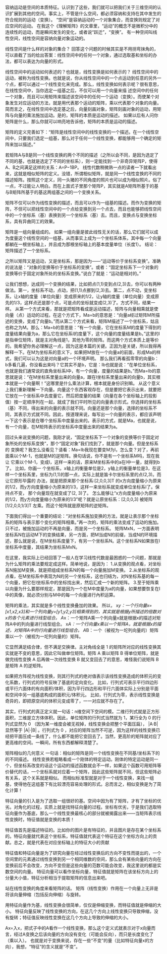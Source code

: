 
容纳运动是空间的本质特征。认识到了这些，我们就可以把我们关于三维空间的认识扩展到其他的空间。事实上，不管是什么空间，都必须容纳和支持在其中发生的符合规则的运动（变换）。
“空间”是容纳运动的一个对象集合，而变换则规定了对应空间的运动。
在我这个《理解矩阵》的文章里，“运动”的概念不是微积分中的连续性的运动，而是瞬间发生的变化，或者说“跃迁”，“变换”。
有一种空间叫线性空间，线性空间是容纳向量对象运动的。

线性空间是什么样的对象的集合？
回答这个问题的时候其实是不用拐弯抹角的，可以直截了当的给出答案：线性空间中的任何一个对象，通过选取基和坐标的办法，都可以表达为向量的形式。

线性空间中的运动如何表述的？也就是，线性变换是如何表示的？
线性空间中的运动，被称为线性变换。也就是说，你从线性空间中的一个点运动到任意的另外一个点，都可以通过一个线性变化来完成。那么，线性变换如何表示呢？很有意思，在线性空间中，当你选定一组基之后，不仅可以用一个向量来描 述空间中的任何一个对象，而且可以用矩阵来描述该空间中的任何一个运动（变换）。而使某个对象发生对应运动的方法，就是用代表那个运动的矩阵，乘以代表那个对象的向量。
简而言之，在线性空间中选定基之后，向量刻画对象，矩阵刻画对象的运动，用矩阵与向量的乘法施加运动。是的，矩阵的本质是运动的描述。
如果以后有人问你矩阵是什么，那么你就可以响亮地告诉他，矩阵的本质是运动的描述。

矩阵的定义完善如下：“矩阵是线性空间中的线性变换的一个描述。在一个线性空间中，只要我们选定一组基，那么对于任何一个线性变换，都能够用一个确定的矩阵来加以描述。”

若矩阵A与B是同一个线性变换的两个不同的描述（之所以会不同，是因为选定了不同的基，也就是选定了不同的坐标系），则一定能找到一个非奇异矩阵P，使得A、B之间满足这样的关系：A=P−1BP。
线性代数稍微熟一点的读者一下就看出来，这就是相似矩阵的定义。没错，所谓相似矩阵，就是同一个线性变换的不同的描述矩阵。按照这个定义，同一头猪的不同角度的照片也可以成为相似照片。俗了一点，不过能让人明白。而在上面式子里那个矩阵P，其实就是A矩阵所基于的基与B矩阵所基于的基这两组基之间的一个变换关系。

矩阵不仅可以作为线性变换的描述，而且可以作为一组基的描述。而作为变换的矩阵，不但可以把线性空间中的一个点给变换到另一个点去，而且也能够把线性空间中的一个坐标系（基）表换到另一个坐标系（基）去。而且，变换点与变换坐标系，具有异曲同工的效果。

矩阵是一组向量组成的。
如果一组向量是彼此线性无关的话，那么它们就可以成为度量这个线性空间的一组基，从而事实上成为一个坐标系体系，其中每一个向量都躺在一根坐标轴上，并且成为那根坐标轴上的基本度量单位（长度1）。
结论：矩阵描述了一个坐标系。

之所以矩阵又是运动，又是坐标系，那是因为——“运动等价于坐标系变换”。准确的说法是：“对象的变换等价于坐标系的变换”。或者：“固定坐标系下一个对象的变换等价于固定对象所处的坐标系变换。”说白了就是：“运动是相对的。”

让我们想想，达成同一个变换的结果，比如把点(1,1)变到点(2,3)去，你可以有两种做法。第一，坐标系不动，点动，把(1,1)点挪到(2,3)去。第二，点不动，变坐标系，让x轴的度量（单位向量）变成原来的1/2，让y轴的度量（单位向量）变成原先的1/3，这样点还是那个点，可是点的坐标就变成(2,3)了。方式不同，结果一样。
从第一个方式来看，那就是把矩阵看成是运动描述，矩阵与向量相乘就是使向量（点）运动的过程。在这个方式下，Ma=b的意思是：“向量a经过矩阵M所描述的变换，变成了向量b。”而从第二个方式来看，矩阵M描述了一个坐标系，姑且也称之为M。那么：Ma=b的意思是：“有一个向量，它在坐标系M的度量下得到的度量结果向量为a，那么它在坐标系I的度量下，这个向量的度量结果是b。”这里的I是指单位矩阵，就是主对角线是1，其他为零的矩阵。而这两个方式本质上是等价的。我希望你务必理解这一点，因为这是本篇的关键。正因为是关键，所以我得再解释一下。在M为坐标系的意义下，如果把M放在一个向量a的前面，形成Ma的样式，我们可以认为这是对向量a的一个环境声明。
那么我们再看孤零零的向量b：b多看几遍，你没看出来吗？它其实不是b，它是：Ib也就是说：“在单位坐标系，也就是我们通常说的直角坐标系I中，有一个向量，度量的结果是b。”而Ma=Ib的意思就是说：“在M坐标系里量出来的向量a，跟在I坐标系里量出来的向量b，其实根本就是一个向量啊！”这哪里是什么乘法计算，根本就是身份识别嘛。
从这个意义上我们重新理解一下向量。向量这个东西客观存在，但是要把它表示出来，就要把它放在一个坐标系中去度量它，然后把度量的结果（向量在各个坐标轴上的投影值）按一定顺序列在一起，就成了我们平时所见的向量表示形式。你选择的坐标系（基）不同，得出来的向量的表示就不同。向量还是那个向量，选择的坐标系不同，其表示方式就不同。因此，按道理来说，每写出一个向量的表示，都应该声明一下这个表示是在哪个坐标系中度量出来的。表示的方式，就是Ma，也就是说，有一个向量，在M矩阵表示的坐标系中度量出来的结果为a。

回过头来说变换的问题，我刚才说，“固定坐标系下一个对象的变换等价于固定对象所处的坐标系变换”，那个“固定对象”我们找到了，就是那个向量。但是坐标系的 变换呢？我怎么没看见？请看：Ma=Ib我现在要变M为I，怎么变？对了，再前面乘以个M-1，也就是M的逆矩阵。换句话说，你不是有一个坐标系M吗，现在我让 它乘以个M-1，变成I，这样一来的话，原来M坐标系中的a在I中一量，就得到b了。
比如，你画一 个坐标系，x轴上的衡量单位是2，y轴上的衡量单位是3，在这样一个坐标系里，坐标为(1,1)的那一点，实际上就是笛卡尔坐标系里的点(2,3)。而让它原形毕露的 办法，就是把原来那个坐标系:[2,0,0,3]T 的x方向度量缩小为原来的1/2，而y方向度量缩小为原来的1/3，这样一来坐标系就变成单位坐标系I了。保持点不变， 那个向量现在就变成了(2, 3)了。 怎么能够让“x方向度量缩小为原来的1/2，而y方向度量缩小为原来的1/3”呢？就是让原坐标系：[2,0,0,3] 被矩阵 [1/2,0,0,1/3]T 左乘。而这个矩阵就是原矩阵的逆矩阵。

下面我们得出一个重要的结论：“对坐标系施加变换的方法，就是让表示那个坐标系的矩阵与表示那个变化的矩阵相乘。”再一次的，矩阵的乘法变成了运动的施加。只不过，被施加运动的不再是向量，而是另一个坐标系。
矩阵MxN，一方面表明坐标系N在运动M下的变换结果，另一方面，把M当成N的前缀，当成N的环境描述，那么就是说，在M坐标系度量下，有另一个坐标系N。这个坐标系N如果放在I坐标系中度量，其结果为坐标系MxN。

在这里，我实际上已经回答了一般人在学习线性代数是最困惑的一个问题，那就是为什么矩阵的乘法要规定成这样。简单地说，是因为：
1.从变换的观点看，对坐标系N施加M变换，就是把组成坐标系N的每一个向量施加M变换。
2.从坐标系的观点看，在M坐标系中表现为N的另一个坐标系，这也归结为，对N坐标系基的每一个向量，把它在I坐标系中的坐标找出来，然后汇成一个新的矩阵。
3.至于矩阵乘以向量为什么要那样规定，那是因为一个在M中度量为a的向量，如果想要恢复在I中的真像，就必须分别与M中的每一个向量进行內积运算。


矩阵的乘法，其实就是多个线性变换叠加的效果。
所以，
x*y：一个行向量x=[x1,x2,x3]和一个列向量y=[y1,y2,y3]相乘得到的，其实就是根据y所描述的倍数对x的各个元素进行线型组合。
A*x：一个矩阵A乘一个列向量x就是根据x的描述对矩阵A中的列向量进行线型组合。
x*A：一个行向量x乘以一个矩阵A，就是根据x的描述，对矩阵A中的行向量进行线型组合。
A*B：一个（被视为一坨列向量的）矩阵乘以一个（被视为一坨列向量的）矩阵。

它显然满足结合律，但不满足交换律。主对角线全是 1 的矩阵所对应的线性变换其实就是不变的意思，因此它叫做单位矩阵。矩阵 A 乘以矩阵 B 得单位矩阵，就是做完线性变换 A 后再做一次线性变换 B 就又变回去了的意思，难怪我们说矩阵 B 是矩阵 A 的逆矩阵。

如果把方阵视为线性变换，则其行列式的绝对值表示该线性变换造成的体积元的变化系数，行列式的符号反映了基底的定向变化。
比如，行列式可表示平行四边形或平行六面体的有向面积/体积，因为平行四边形和平行六面体实际上分别是平面和空间中另一组基底构成的面积元/体积元。
比如，行列式为零，表示线性变换是奇异的，即把原空间的体积元变成零了，一一对应就不存在了。

其实，行列式的真正定义就一句话：n维空间下空间的模。二维行列式就是正方形面积，三维是立方体体积。因此，单位矩阵的行列式当然就为 1，某行全为 0 的行列式显然为 0 （因为某一维度会被无视掉，线性变换会把整个平面压扁）， |A·B| 显然等于 |A|·|B| 。行列式为 0 ，对应的矩阵当然不可逆，因为这样的线性变换已经把平面压成一条线了，什么都不能把它变回去了。当然，更高阶的矩阵就对应了更高维的空间。一瞬间，所有东西都解释清楚了。

矩阵相似的几何意义
一句话：相似的矩阵是同一个线性变换在不同基/坐标系下的的不同描述。
线性变换若粗略看成一个刚体的特定运动。刚体的特定运动是同一个，但坐标系改变的话这个运动的描述函数就会不一样，如果这个函数可用矩阵等价替代的话，一个坐标系就对应着一个矩阵，因此这些矩阵就不同，但这些矩阵必有关系，这个关系就是相似。
而相似标准型就是对于一个线性变换，来找一组基，使得他在这组基下有比较漂亮容易处理的形式。总而言之，相似变换是为了简化计算！

特征向量的引入是为了选取一组很好的基。空间中因为有了矩阵，才有了坐标的优劣。对角化的过程，实质上就是找特征向量的过程。坐标有优劣，于是我们选取特征向量作为基底，那么一个线性变换最核心的部分就被揭露出来——当矩阵表示线性变换时，特征值就是变换的本质！

特征值首先是描述特征的。比如你的图片是有特征的，并且图片是存在某个坐标系的。特征向量就代表这个坐标系，特征值就代表这个特征在这个坐标方向上的贡献。总之，就是代表在对应坐标轴上的特征大小的贡献

特征值和特征向量是为了研究向量在经过线性变换后的方向不变性而提出的，一个空间里的元素通过线性变换到另一个相同维数的空间，那么会有某些向量的方向在变换前后不会改变，方向不变但是这些向量的范数可能会改变，我这里说的都是实数空间的向量。
特征向量可以看作坐标向量，特征值就是矩阵在该坐标方向上的分量大小值，特征分析相当于提取矩阵的信息出来吧。

站在线性变换的角度来看矩阵的话。
矩阵（线性变换）作用在一个向量上无非是将该向量伸缩（包括反向伸缩）与旋转。

用特征向量作为基，线性变换会很简单，仅仅是伸缩变换，而特征值就是伸缩的大小。
特征向量反映了线性变换的方向，在这几个方向上线性变换只导致伸缩，没有旋转；特征值反映线性变换在这几个方向上导致的伸缩的大小。

Ax=入x，把式子中的A看作一个线性变换，那么这个定义式就表示对于x向量而言，经过A变换之后该向量的方向没有变化（可能会反向），而只是长度变化了（乘以入）。
也就是对于变换来说，存在一些“不变”的量（比如特征向量x的方向），我想，“特征”的含义就是“不变”。